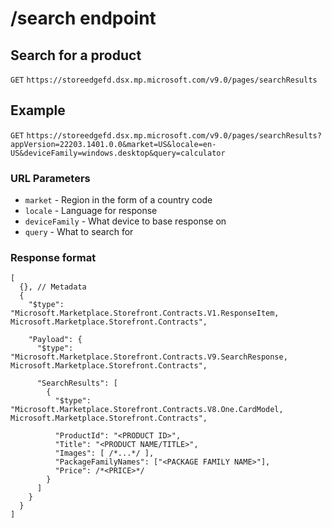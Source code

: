 # /search endpoint

## Search for a product

`GET`
`https://storeedgefd.dsx.mp.microsoft.com/v9.0/pages/searchResults`

## Example

`GET`
`https://storeedgefd.dsx.mp.microsoft.com/v9.0/pages/searchResults?appVersion=22203.1401.0.0&market=US&locale=en-US&deviceFamily=windows.desktop&query=calculator`

### URL Parameters

- `market` - Region in the form of a country code
- `locale` - Language for response
- `deviceFamily` - What device to base response on
- `query` - What to search for

### Response format

```jsonc
[
  {}, // Metadata
  {
    "$type": "Microsoft.Marketplace.Storefront.Contracts.V1.ResponseItem, Microsoft.Marketplace.Storefront.Contracts",
    
    "Payload": {
      "$type": "Microsoft.Marketplace.Storefront.Contracts.V9.SearchResponse, Microsoft.Marketplace.Storefront.Contracts",
      
      "SearchResults": [
        {
          "$type": "Microsoft.Marketplace.Storefront.Contracts.V8.One.CardModel, Microsoft.Marketplace.Storefront.Contracts",
          
          "ProductId": "<PRODUCT ID>",
          "Title": "<PRODUCT NAME/TITLE>",
          "Images": [ /*...*/ ],
          "PackageFamilyNames": ["<PACKAGE FAMILY NAME>"],
          "Price": /*<PRICE>*/
        }
      ]
    }
  }
]
```